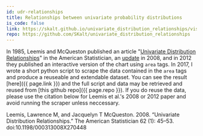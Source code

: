 ```yaml
---
id: udr-relationships
title: Relationships between univariate probability distributions
is_code: false
link: https://skalt.github.io/univariate_distribution_relationships/visualize/udr_visualization.html
repo: https://github.com/SKalt/univariate_distribution_relationships
---
```


In 1985, Leemis and McQueston published an article
"<a href="http://www.tandfonline.com/doi/abs/10.1080/00031305.1986.10475379" target="\_blank" rel="noreferrer">Univariate Distribution Relationships</a>" in the American Statistician, an <a href="http://www.tandfonline.com/doi/abs/10.1198/000313008X270448" target="\_blank" rel="noreferrer">update</a> in 2008, and in 2012 they published an interactive version of the chart using `area` tags. In 2017, I wrote a short python script to scrape the data contained in the `area` tags and produce a reuseable and extendable dataset. You can see the result [here]({{ page.link }}) and the full script and data may be retrieved and reused from [this github repo]({{ page.repo }}). If you do reuse the data, please use the citation below for Leemis et al.'s 2008 or 2012 paper and avoid running the scraper unless neccessary.

<!--
Leemis, his collaborators, and I have collective put decades into creating this. I've contributed my day or so because I hope building tools that allow students to explore the relationships behind mathematical objects is the best way to retain them. In the future, I may write some script to import the graph to neo4j, though using the rneo4j package with the csvs should be workable</p>
-->
<citation>
  Leemis, Lawrence M, and Jacquelyn T McQueston. 2008. “Univariate Distribution Relationships.” The American Statistician 62 (1): 45–53. doi:10.1198/000313008X270448
</citation>
